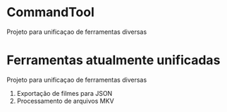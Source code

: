 # CommandTool
Projeto para unificaçao de ferramentas diversas

# Ferramentas atualmente unificadas
Projeto para unificaçao de ferramentas diversas

1. Exportação de filmes para JSON
2. Processamento de arquivos MKV
